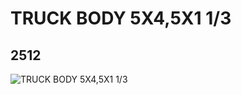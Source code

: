 # TRUCK BODY 5X4,5X1 1/3
## 2512
![TRUCK BODY 5X4,5X1 1/3](https://lc-www-live-s.legocdn.com/media/bricks/5/2/4520296.jpg)